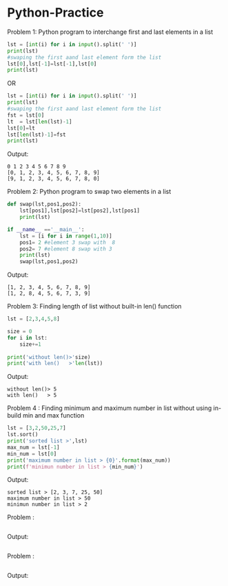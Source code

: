 # Python-Practice

Problem 1:
Python program to interchange first and last elements in a list
```python
lst = [int(i) for i in input().split(' ')]
print(lst)
#swaping the first aand last element form the list
lst[0],lst[-1]=lst[-1],lst[0]
print(lst)
```
OR

```python
lst = [int(i) for i in input().split(' ')]
print(lst)
#swaping the first aand last element form the list
fst = lst[0]
lt  = lst[len(lst)-1]
lst[0]=lt
lst[len(lst)-1]=fst
print(lst)
```

Output:
```
0 1 2 3 4 5 6 7 8 9
[0, 1, 2, 3, 4, 5, 6, 7, 8, 9]
[9, 1, 2, 3, 4, 5, 6, 7, 8, 0]
```


Problem 2:
Python program to swap two elements in a list

```python
def swap(lst,pos1,pos2):
    lst[pos1],lst[pos2]=lst[pos2],lst[pos1]
    print(lst)

if __name__ =='__main__':
    lst = [i for i in range(1,10)]
    pos1= 2 #element 3 swap with  8
    pos2= 7 #element 8 swap with 3
    print(lst)
    swap(lst,pos1,pos2)
```

Output:
```
[1, 2, 3, 4, 5, 6, 7, 8, 9]
[1, 2, 8, 4, 5, 6, 7, 3, 9]

```

Problem 3: Finding length of list without built-in len() function
```python
lst = [2,3,4,5,8]

size = 0
for i in lst:
    size+=1
    
print('without len()>'size)
print('with len()   >'len(lst))

```
Output:
```
without len()> 5
with len()   > 5
```

Problem 4 : Finding minimum and maximum number in list without using in-build min and max function
```python
lst = [3,2,50,25,7]
lst.sort()
print('sorted list >',lst)
max_num = lst[-1]
min_num = lst[0]
print('maximum number in list > {0}'.format(max_num))
print(f'minimun number in list > {min_num}')
```
Output:
```
sorted list > [2, 3, 7, 25, 50]
maximum number in list > 50
minimun number in list > 2
```
Problem :
```python

```
Output:
```

```
Problem :
```python

```
Output:
```

```

